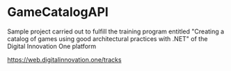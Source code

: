 # GameCatalogAPI


Sample project carried out to fulfill the training program entitled "Creating a catalog of games using good architectural practices with .NET" of the Digital Innovation One platform

https://web.digitalinnovation.one/tracks
